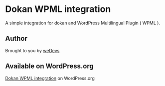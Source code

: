 # Dokan WPML integration

A simple integration for dokan and WordPress Multilingual Plugin ( WPML ).


## Author

Brought to you by [weDevs](http://wedevs.com)

## Available on WordPress.org
[Dokan WPML integration](https://wordpress.org/plugins/dokan-wpml/) on WordPress.org